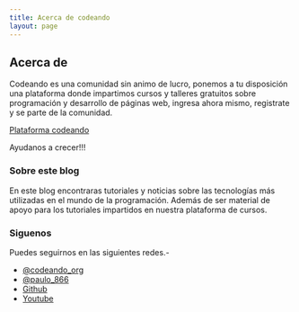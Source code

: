 ```yaml
---
title: Acerca de codeando
layout: page
---
```


## Acerca de

Codeando es una comunidad sin animo de lucro, ponemos a tu disposición una plataforma donde impartimos cursos y talleres gratuitos sobre programación y desarrollo de páginas web, ingresa ahora mismo, registrate y se parte de la comunidad.

[Plataforma codeando](http://codeando.org)

Ayudanos a crecer!!!

### Sobre este blog

En este blog encontraras tutoriales y noticias sobre las tecnologías más utilizadas en el mundo de la programación. Además de ser material de apoyo para los tutoriales impartidos en nuestra plataforma de cursos.

### Siguenos

Puedes seguirnos en las siguientes redes.-

* [@codeando_org](https://twitter.com/codeando_org)
* [@paulo_866](https://twitter.com/paulo_866)
* [Github](https://github.com/codeandomx)
* [Youtube](https://www.youtube.com/channel/UCS5t7Ynr2sPoWgUfsYHrksA)